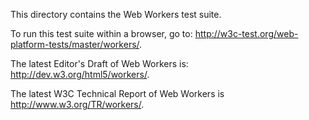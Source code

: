 This directory contains the Web Workers test suite.

To run this test suite within a browser, go to: <http://w3c-test.org/web-platform-tests/master/workers/>.

The latest Editor's Draft of Web Workers is: <http://dev.w3.org/html5/workers/>.

The latest W3C Technical Report of Web Workers is <http://www.w3.org/TR/workers/>.

